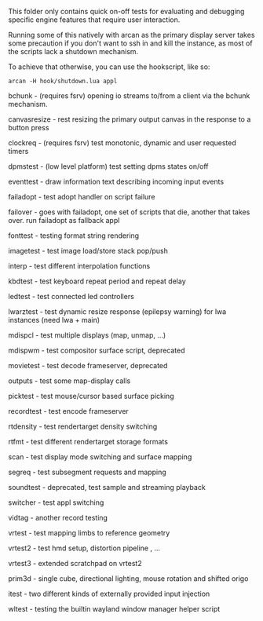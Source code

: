 This folder only contains quick on-off tests for evaluating and debugging
specific engine features that require user interaction.

Running some of this natively with arcan as the primary display server
takes some precaution if you don't want to ssh in and kill the instance,
as most of the scripts lack a shutdown mechanism.

To achieve that otherwise, you can use the hookscript, like so:

    arcan -H hook/shutdown.lua appl

bchunk - (requires fsrv) opening io streams to/from a client
         via the bchunk mechanism.

canvasresize - rest resizing the primary output canvas
               in the response to a button press

clockreq - (requires fsrv) test monotonic, dynamic and user
           requested timers

dpmstest - (low level platform) test setting dpms states on/off

eventtest - draw information text describing incoming input events

failadopt - test adopt handler on script failure

failover - goes with failadopt, one set of scripts that die, another
           that takes over. run failadopt as fallback appl

fonttest - testing format string rendering

imagetest - test image load/store stack pop/push

interp - test different interpolation functions

kbdtest - test keyboard repeat period and repeat delay

ledtest - test connected led controllers

lwarztest - test dynamic resize response (epilepsy warning)
            for lwa instances (need lwa + main)

mdispcl - test multiple displays (map, unmap, ...)

mdispwm - test compositor surface script, deprecated

movietest - test decode frameserver, deprecated

outputs - test some map-display calls

picktest - test mouse/cursor based surface picking

recordtest - test encode frameserver

rtdensity - test rendertarget density switching

rtfmt - test different rendertarget storage formats

scan - test display mode switching and surface mapping

segreq - test subsegment requests and mapping

soundtest - deprecated, test sample and streaming playback

switcher - test appl switching

vidtag - another record testing

vrtest - test mapping limbs to reference geometry

vrtest2 - test hmd setup, distortion pipeline , ...

vrtest3 - extended scratchpad on vrtest2

prim3d - single cube, directional lighting, mouse rotation and shifted origo

itest - two different kinds of externally provided input injection

wltest - testing the builtin wayland window manager helper script